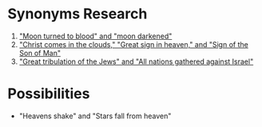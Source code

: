 # Synonyms Research

1. ["Moon turned to blood" and "moon darkened"](moon.md)
2. ["Christ comes in the clouds," "Great sign in heaven," and "Sign of the Son of Man"](great-sign.md)
3. ["Great tribulation of the Jews" and "All nations gathered against Israel"](jews-tribulation.md)

# Possibilities

* "Heavens shake" and "Stars fall from heaven"
